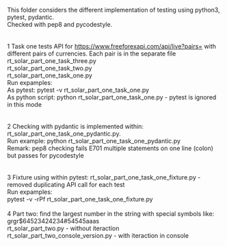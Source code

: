 This folder considers the different implementation of testing using python3, pytest, pydantic. <br/>
Checked with pep8 and pycodestyle.<br/>
<br/>
<br/>
1 Task one tests API for https://www.freeforexapi.com/api/live?pairs= with different pairs of currencies. Each pair is in the separate file<br/>
rt_solar_part_one_task_three.py<br/>
rt_solar_part_one_task_two.py<br/>
rt_solar_part_one_task_one.py<br/>
Run expamples:<br/>
As pytest: pytest -v rt_solar_part_one_task_one.py<br/>
As python script: python rt_solar_part_one_task_one.py - pytest is ignored in this mode<br/>
<br/>
<br/>
2 Checking with pydantic is implemented within: rt_solar_part_one_task_one_pydantic.py.<br/>
Run example: python rt_solar_part_one_task_one_pydantic.py<br/>
Remark: pep8 checking fails E701 multiple statements on one line (colon) but passes for pycodestyle<br/>
<br/>
<br/>
3 Fixture using within pytest: rt_solar_part_one_task_one_fixture.py - removed duplicating API call for each test<br/>
Run expamples:<br/>
pytest -v -rPf rt_solar_part_one_task_one_fixture.py
<br/>
<br/>
4 Part two: find the largest number in the string with special symbols like: grgr$64523424234#54545aaas<br/>
rt_solar_part_two.py - without iteraction<br/>
rt_solar_part_two_console_version.py - with iteraction in console<br/>